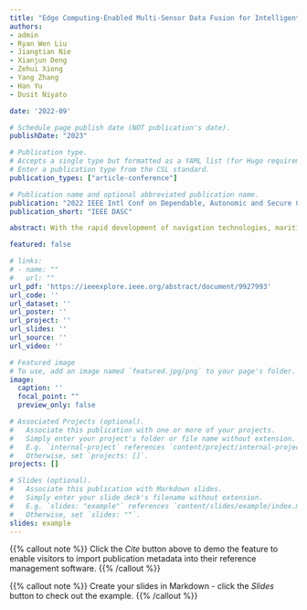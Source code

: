 ```yaml
---
title: "Edge Computing-Enabled Multi-Sensor Data Fusion for Intelligent Surveillance in Maritime Transportation Systems"
authors: 
- admin
- Ryan Wen Liu
- Jiangtian Nie
- Xianjun Deng
- Zehui Xiong
- Yang Zhang
- Han Yu
- Dusit Niyato

date: '2022-09'

# Schedule page publish date (NOT publication's date).
publishDate: "2023"

# Publication type.
# Accepts a single type but formatted as a YAML list (for Hugo requirements).
# Enter a publication type from the CSL standard.
publication_types: ["article-conference"]

# Publication name and optional abbreviated publication name.
publication: "2022 IEEE Intl Conf on Dependable, Autonomic and Secure Computing, Intl Conf on Pervasive Intelligence and Computing, Intl Conf on Cloud and Big Data Computing, Intl Conf on Cyber Science and Technology Congress (DASC/PiCom/CBDCom/CyberSciTech"
publication_short: "IEEE DASC"

abstract: With the rapid development of navigation technologies, maritime transportation has become one of the mainstream international trade channels. However, a large number of maritime traffic accidents still occur every year, which cause significant economic losses and environmental damage. Intelligent and efficient surveillance in maritime transportation systems is essential for avoiding accidents. This paper proposes an edge computing-enabled multi-sensor data fusion method for intelligent maritime surveillance, which achieves efficient perception of maritime traffic information by receiving and processing visual and Automatic Identification System (AIS) data simultaneously. We first propose an anti-occlusion algorithm for vessel tracking based on visual trajectory analysis to mitigate missing detection caused by overlapping vessels. We then leverage the Hungarian algorithm driven by multidimensional feature analysis to match data collected by different sensors. The matched AIS information is eventually fused into the visual target of interest. Extensive experiments illustrate that our method can achieve effective information perception in different maritime environments with 91.67% accuracy and superior robustness.

featured: false

# links:
# - name: ""
#   url: ""
url_pdf: 'https://ieeexplore.ieee.org/abstract/document/9927993'
url_code: ''
url_dataset: ''
url_poster: ''
url_project: ''
url_slides: ''
url_source: ''
url_video: ''

# Featured image
# To use, add an image named `featured.jpg/png` to your page's folder. 
image:
  caption: ''
  focal_point: ""
  preview_only: false

# Associated Projects (optional).
#   Associate this publication with one or more of your projects.
#   Simply enter your project's folder or file name without extension.
#   E.g. `internal-project` references `content/project/internal-project/index.md`.
#   Otherwise, set `projects: []`.
projects: []

# Slides (optional).
#   Associate this publication with Markdown slides.
#   Simply enter your slide deck's filename without extension.
#   E.g. `slides: "example"` references `content/slides/example/index.md`.
#   Otherwise, set `slides: ""`.
slides: example
---
```


{{% callout note %}}
Click the *Cite* button above to demo the feature to enable visitors to import publication metadata into their reference management software.
{{% /callout %}}

{{% callout note %}}
Create your slides in Markdown - click the *Slides* button to check out the example.
{{% /callout %}}
